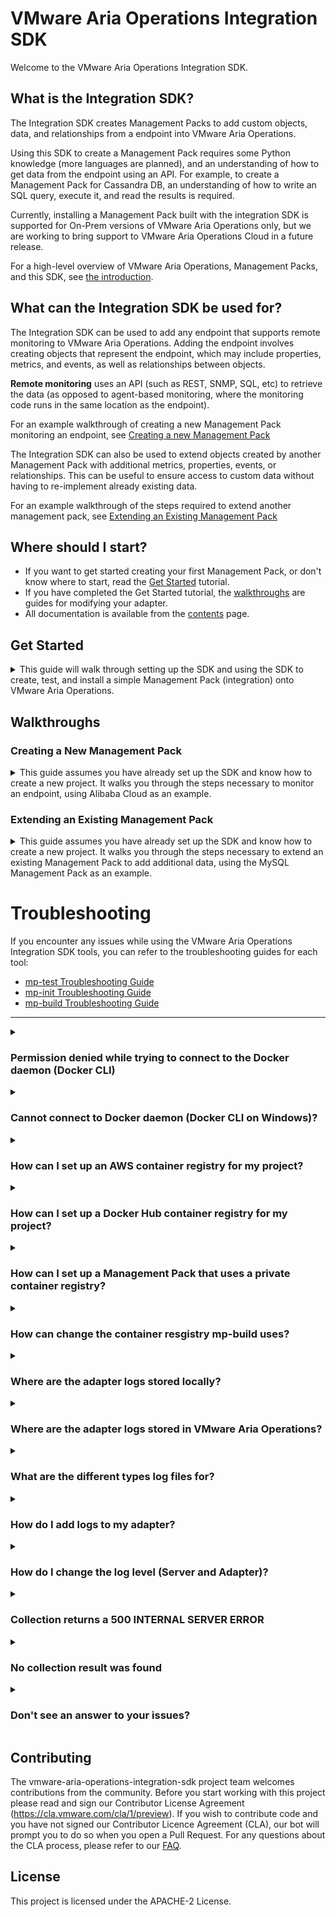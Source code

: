 VMware Aria Operations Integration SDK
=====================

Welcome to the VMware Aria Operations Integration SDK.

## What is the Integration SDK?

The Integration SDK creates Management Packs to add custom objects, data, and
relationships from a endpoint into VMware Aria Operations.

Using this SDK to create a Management Pack requires some Python
knowledge (more languages are planned), and an understanding of how to get
data from the endpoint using an API. For example, to create a Management Pack for
Cassandra DB, an understanding of how to write an SQL query, execute it, and read the
results is required.

Currently, installing a Management Pack built with the integration SDK is supported for
On-Prem versions of VMware Aria Operations only, but we are working to bring support to
VMware Aria Operations Cloud in a future release.

For a high-level overview of VMware Aria Operations, Management Packs, and this SDK,
see [the introduction](doc/introduction.md).

## What can the Integration SDK be used for?
The Integration SDK can be used to add any endpoint that supports remote monitoring to
VMware Aria Operations. Adding the endpoint involves creating objects that
represent the endpoint, which may include properties, metrics, and events, as well as
relationships between objects.

**Remote monitoring** uses an API (such as REST, SNMP, SQL, etc) to retrieve the data (as
opposed to agent-based monitoring, where the monitoring code runs in the same location
as the endpoint).

For an example walkthrough of creating a new Management Pack monitoring an endpoint, see
[Creating a new Management Pack](#creating-a-new-management-pack)

The Integration SDK can also be used to extend objects created by another Management
Pack with additional metrics, properties, events, or relationships. This can be useful
to ensure access to custom data without having to re-implement already existing data.

For an example walkthrough of the steps required to extend another management pack, see
[Extending an Existing Management Pack](#extending-an-existing-management-pack)

## Where should I start?
* If you want to get started creating your first Management Pack, or don't know where to start, read the [Get Started](#get-started) tutorial.
* If you have completed the Get Started tutorial, the [walkthroughs](#walkthroughs) are guides for modifying your adapter.
* All documentation is available from the [contents](doc/contents.md) page.

## Get Started
<details>
<summary>This guide will walk through setting up the SDK and using the SDK
to create, test, and install a simple Management Pack (integration) onto VMware Aria Operations.</summary>

Contents
* [Requirements](#requirements)
* [Installation](#installation)
* [Creating a Management Pack](#creating-a-management-pack)
* [Testing a Management Pack](#testing-a-management-pack)
* [Building and Installing a Management Pack](#building-and-installing-a-management-pack)

### Requirements

#### Operating System:
The VMware Aria Operations Integration SDK has been tested in the following OSes:
* Windows 10
* Windows 11
* macOS 12 (Monterey)
* macOS 13 (Ventura)
* Debian Linux
* Fedora Linux

Other operating systems may be compatible.

#### VMware Aria Operations
The Management Packs generated by the VMware Aria Operations Integration SDK will only run on versions that supports containerized Management Packs. Currently, this is limited to on-prem installs, version 8.10 or later.
In addition, at least one Cloud Proxy (also version 8.10 or later) must be set up in VMware Aria Operations, as containerized Management Packs must be run on a Cloud Proxy collector.

#### Dependencies
* Docker 20.10.0 or later. Updating to the latest stable version is recommended. For instructions on installing Docker,
  go to [Docker's installation documentation](https://docs.docker.com/engine/install/), choose the OS you need and
  follow the instructions provided.
* Python3 3.9.0 or later. Updating to the latest stable version is recommended. Python 3.8 and earlier (including Python2) are not supported. For instructions on installing Python, go
  to [Python's installation documentation](https://wiki.python.org/moin/BeginnersGuide/Download), choose the OS you need
  and follow the instructions provided.
* Pip. If Python3 is installed, pip is most likely also installed. For instructions on installing Pip, go
  to [Pip's installation documentation](https://pip.pypa.io/en/stable/installation/), and follow the instructions
  provided.
* Git 2.35.0 or later. Updating to the latest stable version is recommended.
  For instructions in installing git, go to [Git's installation documentation](https://git-scm.com/downloads),
  choose the OS you need and follow the instructions provided.

[//]: # (TODO: Add this section back in once we support them)
[//]: # (#### Optional Prerequisites)
[//]: # (* Java. Java is only required for building Java Management Packs. We recommend the latest version of the [Azul Zulu SDK]&#40;https://www.azul.com/downloads/?package=jdk#download-openjdk&#41;.)
[//]: # (* Powershell. Powershell is only required for building Powershell Management Packs. See [Microsoft's installation instructions for PowerShell]&#40;https://docs.microsoft.com/en-us/powershell/scripting/install/installing-powershell?view=powershell-7.2&#41;.)
[//]: # (> Note: Creating Java and Powershell Management Packs is disabled for the Beta)

### Installation

To install the SDK, use `pip` to install into the global Python environment, or `pipx` to install into a isolated environment.
```sh
python3 -m pip install vmware-aria-operations-integration-sdk
```

### Creating a Management Pack
After the SDK is installed, create a new project, by running `mp-init`. This tool asks a series of questions that guides
the creation of a new management pack project.


1. `Enter a directory to create the project in. This is the directory where adapter code, metadata, and content will reside. If the directory doesn't already exist, it will be created. Path:`

    The path can be an absolute path, or a path relative to the directory `mp-init` was run from. The path should end in an empty
    or non-existing directory. If the directory does not exist, it will be created. This directory will contain a new Management
    Pack project.

2. `Management Pack display name`

    The Management Pack display name will show up in VMware Aria Operations (**Data Sources &rarr; Integrations &rarr;
    Repository**), or when adding an account.

    ![Integration Card for the 'TestAdapter' Management Pack](doc/test-adapter-integration-card.png)

    *This Management Pack's display name is 'TestAdapter', and uses the default icon*

3. `Management Pack adapter key`

    This field is used internally to identify the Management Pack and Adapter Kind. By default, it is set to the
    Management Pack display name with special characters and whitespace stripped from it.

4. `Management Pack description`

    This field should describe what the Management Pack will do or monitor.

5. `Management Pack vendor`

   The vendor field shows up in the UI under 'About' on the Integration Card.

   ![About popup for the 'TestAdapter' Management Pack](doc/test-adapter-about.png)

   *This Management Pack's vendor is 'VMware'*

6. `Enter a path to a EULA text file, or leave blank for no EULA`

   VMware Aria Operations requires a EULA file to be present in a Management Pack. If one isn't provided, a stub EULA file (`eula.txt` in
   the root project directory) will be added to the project which reads:
    ```
    There is no EULA associated with this Management Pack.
    ```

7. `Enter a path to the Management Pack icon file, or leave blank for no icon`

   The icon is used in the VMware Aria Operations UI if present. If it is not present, a default icon will be used. The icon file must be
   PNG format and 256x256 pixels. An icon file can be added later by copying the icon to the root project directory and
   setting the value of the `"pak_icon"` key to the icon's file name in the `manifest.txt` file.

[//]: # (TODO: Add this section back when we support it)
[//]: # (8. `Select a language for the adapter`)
[//]: # (  selected language. The template adapter collects several objects and metrics from the container that the adapter)
[//]: # (  Once selected, the project will be generated, including a template adapter in the)
[//]: # (  is running in, and can be used as a starting point for creating a new adapter.)

For complete documentation of the `mp-init` tool including an overview of its output, see the [MP Initialization Tool Documentation](doc/mp-init.md).

### Template Project
Every new project creates a file system that has the basic project structure required to develop and build a Management Pack.
Each file and directory are discussed in depth in the [mp-init](doc/mp-init.md) documentation. `app/adapter.py` is the adapter's
entry point and the best starting point. `adapter.py` is a template adapter that collects several objects and metrics from the
container in which the adapter is running; use the template as a starting point for creating a new adapter. The template adapter
has comments throughout its code that explain what the code does and how to turn it into your adapter. The methods inside the adapter
template are required. Modify the code inside the methods to generate the desired adapter. Each method represents a single request,
and it can be tested individually using `mp-test`, which is covered in the following section. The adapter is stateless; therefore,
the adapter cannot store any data for use in later method calls. Each method is used for a different function as described below:

- test(adapter_instance):
  Performs a test connection using the information given to the adapter_instance to verify the adapter instance has been configured properly.
  A typical test connection will generally consist of:

     1. Read identifier values from adapter_instance that are required to connect to the target(s)
     2. Connect to the target(s), and retrieve some sample data
     3. If any of the above failed, return an error, otherwise pass.
     4. Disconnect cleanly from the target (ensure this happens even if an error occurs)

- get_endpoints(adapter_instance):
  This method will be run before the 'test' method, and VMware Aria Operations will use
  the results to extract a certificate from each URL. If the certificate is not trusted by
  the VMware Aria Operations Trust Store, the user will be prompted to either accept or reject
  the certificate. If it is accepted, the certificate will be added to the AdapterInstance
  object that is passed to the 'test' and 'collect' methods. Any certificate that is
  encountered in those methods should then be validated against the certificate(s)
  in the AdapterInstance. This method will not only work against HTTPS endpoints, different types
  of endpoint will not work (eg. database connections).

- collect(adapter_instance):
  Performs a collection against the target host. A typical collection will generally consist of:
    1. Read identifier values from adapter_instance that are required to connect to the target(s)
    2. Connect to the target(s), and retrieve data
    3. Add the data into a CollectResult's objects, properties, metrics, etc
    4. Disconnect cleanly from the target (ensure this happens even if an error occurs)
    5. Return the CollectResult.

- get_adapter_definition():
  Optional method that defines the Adapter Instance configuration (parameters and credentials used to connect to the target, and configure the management pack) present in a collection, and defines the object types and attribute types present in a collection. Setting these helps VMware Aria Operations to validate, process, and display the data correctly. If this method is omitted, a `describe.xml` file should be manually created inside the `conf` directory with the same data. Generally, this is only necessary when using advanced features of the `describe.xml` file that are not present in this method.


For further guidance on using the template project, consult the [Walkthroughs](../README.md#walkthroughs) section.

### Testing a Management Pack

In the Management Pack directory, the installation script writes a `requirements.txt` file containing the version of the
SDK used to generate the project, and installs the SDK into a virtual environment named `venv`. Note that the packages
in `requirements.txt` are _not_ installed into the adapter. To add a package to the adapter, specify it in the file
`adapter_requirements.txt`.

To use the SDK, navigate to the newly-generated project directory and activate the virtual environment:

For Mac and Linux:
```sh
source venv/bin/activate
```
(This script is written for the bash shell. If you use the csh or fish shells, there are alternate activate.csh and activate.fish scripts you should use instead.)
For Windows:
```cmd
venv\Scripts\activate.bat
```
To exit the virtual environment, run `deactivate` in the virtual environment.

To test a project, run `mp-test`  in the virtual environment.

If `mp-test` is run from anywhere outside of a root project directory, the tool will prompt to choose a project, and will
test the selected project. If the tool is run from a project directory, the tool will automatically test that project.

`mp-test` will ask for a _connection_. No connections should exist, so choose **New Connection**. The test tool then
reads the `conf/describe.xml` file to find the connection parameters and credentials required for a connection, and
prompts for each. This is similar to creating a new _Adapter Instance_ in the VMware Aria Operations UI. Connections are automatically
saved per project, and can be reused when re-running the `mp-test` tool.

> Note: In the template project, the only connection parameter is `ID`, and because it connects to the container it is running on, this parameter is not necessary; it is only there as an example, and can be set to any value. The template also implements an example Test Connection. If a Test Connection is run (see below), with the `ID` set to the text `bad`, then the Test Connection will fail.

The test tool also asks for the method to test. There are four options:

* Test Connection - This call tests the connection and returns either an error message if the connection failed, or an
  empty json object if the connection succeeded.
* Collect - This call test the collection, and returns objects, metrics, properties, events, and relationships.
* Endpoint URLs - This returns a list (possibly empty) of URLs that have distinct SSL certificates that VMware Aria Operations can ask
  the end user to import into the TrustStore.
* Version - This returns
  the [VMware Aria Operations Collector API](vmware_aria_operations_integration_sdk/api/vmware-aria-operations-collector-fwk2.json) version the
  adapter implements. The implementation of this method is not generally handled by the developer.

For more information on these endpoints, see
the [Swagger API documentation](vmware_aria_operations_integration_sdk/api/vmware-aria-operations-collector-fwk2.json). Each
response is validated against the API.

For complete documentation of the `mp-test` tool see the [MP Test Tool Documentation](doc/mp-test.md).

### Building and Installing a Management Pack
To build a project, run `mp-build`  in the virtual environment.

If `mp-build` is run from anywhere outside of a root project directory, the tool will prompt to choose a project, and will
build the selected project. If the tool is run from a project directory, the tool will automatically build that
project.

Once the project is selected (if necessary), the tool will build the management pack and emit a `pak` file which can be
installed on VMware Aria Operations. The `pak` file will be located in the project directory.

To install the `pak` file, in VMware Aria Operations navigate to **Data Sources &rarr; Integrations &rarr;
Repository** and click `ADD`. Select and upload the generated `pak` file, accept the README, and install the management pack.

To configure the management pack, VMware Aria Operations navigate to **Data Sources &rarr; Integrations &rarr;
Accounts** and click `ADD ACCOUNT`. Select the newly-installed management pack and configure the required fields. For
`Collector/Group`, make sure that a cloud proxy collector is selected. Click `VALIDATE CONNECTION` to test the connection.
It should return successfully, then click `ADD`.

By default, a collection will run every 5 minutes. The first collection should happen immediately, however newly-created
objects cannot have metrics, properties, and events added to them. After the second collection, approximately five
minutes later, the objects' metrics, properties, and events should appear. These can be checked by navigating to **
Environment &rarr; Object Browser &rarr; All Objects** and expanding the Adapter and associated object types and object.

![CPU Idle Time](doc/test-adapter-cpu-idle-time.png)
*The CPU object's `idle-time` metric in a Management Pack named `QAAdapterName`.*

For complete documentation of the `mp-build` tool see the [MP Build Tool Documentation](doc/mp-build.md).
</details>

## Walkthroughs

### Creating a New Management Pack
<details><summary>
This guide assumes you have already set up the SDK and know how to create a new project. 
It walks you through the steps necessary to monitor an endpoint, using Alibaba Cloud as 
an example.</summary>


TODO
</details>

### Extending an Existing Management Pack
<details><summary>
This guide assumes you have already set up the SDK and know how to create a new project. 
It walks you through the steps necessary to extend an existing Management Pack to add
additional data, using the MySQL Management Pack as an example.</summary>

--
Extending an existing management pack is similar to creating a new management pack, but 
has some additional constraints. This section will create a management pack that adds 
metrics to the existing MySQL management pack's database object. It assumes
you have already installed the SDK and understand the tools and steps in the 'Get 
Started' section. It also assumes that you have installed and configured the [MySQL
management pack](https://customerconnect.vmware.com/downloads/details?downloadGroup=VRTVS_MP_MYSQL_810&productId=1051) 
on a VMware Aria Operations instance in your local network.

For the purposes of this walkthrough, we will be adding five metrics to the MySQL database
object that show the total amount of lock waits and statistics about the time spent 
waiting for those locks. This info can be found in MySQL in the table 
`performance_schema.table_lock_waits_summary_by_table`.

The first step is to run `mp-init` and create a new project. There are no restrictions,
except that the adapter kind key cannot be used by another management pack that is
installed on the same system. For example, we used the following to create the sample:

```
❯ mp-init
Enter a directory to create the project in. This is the directory where adapter code, metadata, and
content will reside. If the directory doesn't already exist, it will be created.
Path: extended-mysql-mp
Management pack display name: Extended MySQL MP
Management pack adapter key: ExtendedMySQLMP
Management pack description: Adds 'Lock Wait' metrics to MySQL Database objects
Management pack vendor: VMware, Inc
Enter a path to a EULA text file, or leave blank for no EULA: 
Enter a path to the management pack icon file, or leave blank for no icon:
An icon can be added later by setting the 'pak_icon' key in 'manifest.txt' to the
icon file name and adding the icon file to the root project directory.
Creating Project [Finished]

project generation completed
```

Once the project finished generating, we can change directory into the project 
and activate the Python virtual environment.

Next, we need to modify the adapter code. We will break this up into several steps:
1. [Add a library for connecting to MySQL](#add-a-library-for-connection-to-mysql)
2. [Modify the adapter definition to add fields for connecting to MySQL](#modify-the-adapter-definition-to-add-fields-for-connecting-to-mysql)
3. [Modify the `test` method to create a MySQL connection and run a query](#modify-the-test-method-to-create-a-mysql-connection-and-run-a-query)
4. [Modify the `collect` method to collect metrics, and attach them to the correct
   database objects](#modify-the-collect-method-to-collect-metrics-and-attach-them-to-the-correct-database-objects)
5. [Verify the MP](#verify-the-mp)

#### Add a library for connection to MySQL

In order to add the metrics we want, we will need to be able to run a query against a
MySQL database. There are several Python libraries that can help us do this. For now,
let's use [`mysql-connector-python`](https://dev.mysql.com/doc/connector-python/en/).

To add a library to the adapter, open the file `adapter_requirements.txt` and add a new
line with the name of the library. Optionally, we can also add a version constraint. 
Here's what the modified file should look like:
```
vmware-aria-operations-integration-sdk-lib==0.7.*
psutil
mysql-connector-python>=8.0.32
```

> Note: We can also remove the `psutil` library, as that is only used in the sample code 
> that we will be replacing. However, we would then no longer be able to run `mp-test` 
> until we have removed the sample code that depends on `psutil`, so for now we will 
> keep it.

#### Modify the adapter definition to add fields for connecting to MySQL

Now that we have added the library, we need to see what information it needs in order
to connect. Since the adapter will be running on the VMware Aria Operations Cloud Proxy, 
which is not where our MySQL instance is running, we will need the following:
* Host
* Port
* Username
* Password

In the `app/adapter.py` file, find the `get_adapter_definition()` method. We will define
parameters for the `Host` and `Port`, and a credential for the `Username` and `Password`.
After also removing the 'ID' parameter from the sample adapter, the method should look
similar to this:

```python
def get_adapter_definition() -> AdapterDefinition:
    logger.info("Starting 'Get Adapter Definition'")
    definition = AdapterDefinition(ADAPTER_KIND, ADAPTER_NAME)

    definition.define_string_parameter("host", "MySQL Host")
    definition.define_int_parameter("port", "Port", default=3306)

    credential = definition.define_credential_type("mysql_user", "MySQL User")
    credential.define_string_parameter("username", "Username")
    credential.define_password_parameter("password", "Password")

    # The key 'container_memory_limit' is a special key that is read by the VMware Aria 
    # Operations collector to determine how much memory to allocate to the docker 
    # container running this adapter. It does not need to be read inside the adapter 
    # code.
    definition.define_int_parameter(
        "container_memory_limit",
        label="Adapter Memory Limit (MB)",
        description="Sets the maximum amount of memory VMware Aria Operations can "
                    "allocate to the container running this adapter instance.",
        required=True,
        advanced=True,
        default=1024,
    )

    # This Adapter has no object types directly, rather it co-opts object types that
    # are part of the MySQL MP to add additional metrics. As such, we can't define
    # those object types here, because they're already defined in the MySQL MP with a
    # different adapter type.
    
    # If we decide to also create new objects (that are not part of an existing MP),
    # those can be added here.

    logger.info("Finished 'Get Adapter Definition'")
    logger.debug(f"Returning adapter definition: {definition.to_json()}")
    return definition
```

The adapter definition is also where objects and metrics are defined, however we are 
only allowed to define objects and metrics that are a part of our adapter type. Because
extensions modify objects that are part of a different adapter type, we can't add them.
This means that we can't set metric metadata like 'units', 'labels', etc that we would
generally be able to set.

#### Modify the `test` method to create a MySQL connection and run a query

Now that we've defined our parameters, we can try to connect and run a test query.
We will do this in the `test` method. Notice this takes an `AdapterInstance` as a 
parameter. We will replace all the code that is inside the try/except block.

All the parameters and credentials from the definition will be present in this Adapter 
Instance. We can access them like this, using the `key`s that we defined in the 
`get_adapter_definition` function to get the value assigned to that parameter:

```python
    hostname = adapter_instance.get_identifier_value("host")
    port = int(adapter_instance.get_identifier_value("port", "3306"))
    username = adapter_instance.get_credential_value("username")
    password = adapter_instance.get_credential_value("password")
```

We can then use them to connect to MySQL and run a test query (be sure to import 
`mysql.connector`):

```python

    connection = mysql.connector.connect(
        host=hostname,
        port=port,
        user=username,
        password=password,
    )
    cursor = connection.cursor()

    # Run a simple test query
    cursor.execute("SHOW databases")
    for database in cursor: # The cursor needs to be consumed before it is closed
        logger.info(f"Found database '{database}'")
    cursor.close()
```

Since we can expect that this will fail, e.g., if the user provides the wrong username
and password, we should ensure there is good error-handling in this function.

If we detect a failure (e.g., in the `except` block), we should call 
`result.with_error(error_message)` to indicate the test has failed. If no errors have
been attached to the `result` object, the test will pass. (Note that calling 
`result.with_error(...)` multiple times in the same test will result in only the last
error being displayed.)

If the management pack will be widely distributed, it may also be worthwhile to catch 
common errors and ensure the resulting messages are user-friendly.

We should now be able to run `mp-test connect` to run this code. The `mp-test` tool
will ask you to create a new connection, prompting for 'host', 'port', 'username', and
'password'. After, it will ask if it should override SuiteAPI<sup>1</sup> credentials. Unless you
have already set these up, select 'Yes', as we will need them later when we modify the
'collect' method. It will ask you for the SuiteAPI hostname, which should be the
hostname of the VMware Aria Operations instance where the MySQL management pack is
running, and a username and password which have permission to access to the SuiteAPI on
that system.

> <sup>1</sup>SuiteAPI is a REST API on VMware Aria Operations that can be used for many
> purposes. The documentation for this API can be found on any VMware Aria Operations
> instance at https://[aria_ops_hostname]/suite-api/. The 'adapter_instance' object that
> is passed to the 'test', 'get_endpoints', and 'collect' methods can automatically 
> connect to this API and has methods for querying it.

If everything was successful, the result should look similar to this:
```
(venv-Extended MySQL MP) ❯ mp-test connect
Choose a connection:  New Connection
Building adapter [Finished]
Waiting for adapter to start [Finished]
┌────────────────────────────────────────────────────────────────────────────────────────────────────────────────────────────────────────────┐
│Connections are akin to Adapter Instances in VMware Aria Operations, and contain the parameters                                             │
│needed to connect to a target environment. As such, the following connection parameters and credential fields are                           │
│derived from the 'conf/describe.xml' file and are specific to each Management Pack.                                                         │
└────────────────────────────────────────────────────────────────────────────────────────────────────────────────────────────────────────────┘
Enter connection parameter 'MySQL Host': mysql8-1.localnet
Enter connection parameter 'Port': 3306
Enter connection parameter 'Adapter Memory Limit (MB)': 1024
Enter credential field 'Username': root
Enter credential field 'Password': *********
Override default SuiteAPI connection information for SuiteAPI calls?  Yes
Suite API Hostname: aria-ops-1.vmware.com
Suite API User Name: admin
Suite API Password: ********
Set these as the default SuiteAPI connection?  Yes
Enter a name for this connection: default
Saved connection 'default' in '~/Code/extended-mysql-mp/config.json'.
The connection can be modified by manually editing this file.
Building adapter [Finished]
Waiting for adapter to start [Finished]
Running Endpoint URLs [Finished]
Running Connect [Finished]
{}

Avg CPU %                     | Avg Memory Usage %         | Memory Limit | Network I/O         | Block I/O
------------------------------+----------------------------+--------------+---------------------+--------------
14.9 % (0.0% / 14.9% / 29.8%) | 4.0 % (4.0% / 4.0% / 4.0%) | 1.0 GiB      | 9.06 KiB / 4.16 KiB | 0.0 B / 0.0 B

Request completed in 1.85 seconds.

All validation logs written to '~/Code/mysql-extention-mp/logs/validation.log'
Validation passed with no errors
```

#### Modify the `collect` method to collect metrics, and attach them to the correct database objects

Now that the `test` method is working, we can implement the `collect` method. This is 
the method where we query MySQL for the metrics we want and send them to VMware Aria 
Operations as part of the database objects. Before we begin writing code, we need to 
look up some information about the MySQL management pack. Specifically, we need the
following information:
* The MySQL Adapter Kind Key
* The MySQL Database Object type
* A way to create a database object that matches a database that already exists on
  VMware Aria Operations (usually the identifier list, but the name can sometimes work,
  as in this case).

These will be used to ensure that the metrics are attached to existing MySQL objects,
rather than creating new ones.
 
To get this information, we will `ssh` into the collector where the MySQL management
pack is running. Then `cd` to `$ALIVE_BASE/user/plugin/inbound/mysql_adapter3/conf/`.
From there, open the `describe.xml` file. The Adapter Kind key is at the top on the
fourth line:
```xml
<?xml version = '1.0' encoding = 'UTF-8'?>
<!-- <!DOCTYPE AdapterKind SYSTEM "describeSchema.xsd"> -->
<!-- Copyright (c) 2020 VMware Inc. All Rights Reserved. -->
<AdapterKind key="MySQLAdapter" nameKey="1" version="1" xmlns="http://schemas.vmware.com/vcops/schema">
```
Inside the `AdapterKind` tag are `ResourceKinds/ResourceKind` tags, and we can search 
for the one that represents the database resource kind. Once we have found it we can see
that it has two identifiers, one for the adapter instance ID, and one for the database 
name. 
```xml
   <ResourceKinds>
      <!-- ... -->
      <ResourceKind key="mysql_database" nameKey="64" >
          <ResourceIdentifier dispOrder="1" key="adapter_instance_id" length="" nameKey="37" required="true" type="string" identType="1" enum="false" default=""> </ResourceIdentifier>
          <ResourceIdentifier dispOrder="2" key="database_name" length="" nameKey="65" required="true" type="string" identType="1" enum="false" default=""> </ResourceIdentifier>
```
In order to attach a metric to these objects, we will need all identifiers that have an
`identType=1`. In this case, those are `adapter_instance_id` and `database_name`. This
means that the combination of those two fields uniquely identify the object among all
of the `mysql_database` objects in the `MySQLAdapter` adapter.

Getting the `adapter_instance_id` requires a SuiteAPI call. We need to retrieve the 
Adapter Instances for `MySQLAdapter` that has the same host and port identifiers as our 
adapter, and then retrieving the id. However, if we look in VMware Aria Operations 
itself, we can see that each database's name has the format `mysql_host/mysql_database`, 
which should be unique (even if VMware Aria Operations isn't using it for determining 
uniqueness). Thus, a simpler way to get matching objects (in this case) is to construct 
the name, and ask the SuiteAPI to give us all `MySQLAdapter` `mysql_database` objects 
with those names. Then we can simply attach metrics to the resulting `mysql_database` 
objects, which will have all identifiers correctly set by the SuiteAPI.

First, we should remove all the sample code inside the `try` block. All the code for the
following steps should be inside the `try` block.

Then, we need to establish a connection to MySQL. We can do this in the same way as in
test connect. In many cases creating a function for connecting that is called from both 
`test` and `collect` is worthwhile. Then we can query the list of databases, and 
construct a list of database names that may be present:

```python
        # Get the list of databases on this instance
        cursor = connection.cursor()
        cursor.execute("SHOW databases")
        database_names = [f"{hostname}/{database[0]}" for database in cursor]
        cursor.close()
```

We then query the SuiteAPI for `mysql_database` objects from the `MySQLAdapter` 
adapter, with the names we computed. The queries that `query_for_resources` accepts
are documented in the SuiteAPI documentation, and can search on many types of metadata 
about a resource. After that, we add the returned objects to the `result` and to a 
dictionary for quick access later.

```python
        # Get the list of objects from the SuiteAPI that represent the MySQL
        # databases that are on this instance, and add any we find to the result
        databases = {}  # dict of database Objects by name for easy access
        with adapter_instance.suite_api_client as suite_api:
            dbs = suite_api.query_for_resources(
                query={
                    "adapterKind": ["MySQLAdapter"],
                    "resourceKind": ["mysql_database"],
                    "name": database_names,
                },
            )
            for db in dbs:
                databases[db.get_identifier_value("database_name")] = db
                # Add each database to the collection result. Objects must be
                # added to the result in order for them to be returned by the
                # collect method.
                result.add_object(db)
```

Finally, we'll run the query to get the data from MySQL that we want, and add that data
as metrics to the relevant databases, and return the result:

```python
        # Run a query to get some additional data. Here we're getting info about
        # lock waits on each database
        cursor = connection.cursor()
        cursor.execute("""
                    select OBJECT_SCHEMA,
                           sum(COUNT_STAR)     as COUNT_STAR,
                           sum(SUM_TIMER_WAIT) as SUM_TIMER_WAIT,
                           max(MAX_TIMER_WAIT) as MAX_TIMER_WAIT,
                           min(MIN_TIMER_WAIT) as MIN_TIMER_WAIT
                    from performance_schema.table_lock_waits_summary_by_table
                    group by OBJECT_SCHEMA
                    """)

        # Iterate through the results of the query, and add them to the appropriate
        # database Object as metrics.
        for row in cursor:
            if len(row) != 5:
                logger.error(f"Row is not expected size: {repr(row)}")
                continue
            database = databases.get(row[0])
            if not database:
                logger.info(f"Database {row[0]} not found in Aria Operations")
                continue
            database.with_metric("Table Locks|Count", float(row[1]))
            database.with_metric("Table Locks|Sum", float(row[2]))
            database.with_metric("Table Locks|Max", float(row[3]))
            if float(row[1] > 0):
                database.with_metric("Table Locks|Avg", float(row[2])/float(row[1]))
            else:
                database.with_metric("Table Locks|Avg", 0)
            database.with_metric("Table Locks|Min", float(row[4]))
        cursor.close()
        
        return result
```

#### Verify the MP

To verify the MP, run `mp-test` using the same connection we created earlier. If there 
are any `mysql_database` objects that have entries in the 
`table_lock_waits_summary_by_table` table, we should see those returned in the
collection result. For example, if the MySQL management pack is configured to collect 
`loadgen`, `mysql`, and `sys`, and the data query returns:
```
object_schema      | count_star | sum_timer_wait | max_timer_wait | min_timer_wait
-------------------+------------+----------------+----------------+---------------
mysql              | 0          | 0              |0               | 0
performance_schema | 0          | 0              |0               | 0
sys                | 2          | 3946368        |2255204         | 1691164
```
Then we would expect to see entries for each database monitored by MySQL, but new
data should be present only for the subset that was also returned by the data query:
```json
{
    "nonExistingObjects": [],
    "relationships": [],
    "result": [
        {
            "events": [],
            "key": {
                "adapterKind": "MySQLAdapter",
                "identifiers": [
                    {
                        "isPartOfUniqueness": true,
                        "key": "adapter_instance_id",
                        "value": "347062"
                    },
                    {
                        "isPartOfUniqueness": true,
                        "key": "database_name",
                        "value": "loadgen"
                    }
                ],
                "name": "mysql8-1.localnet/loadgen",
                "objectKind": "mysql_database"
            },
            "metrics": [],
            "properties": []
        },
        {
            "events": [],
            "key": {
                "adapterKind": "MySQLAdapter",
                "identifiers": [
                    {
                        "isPartOfUniqueness": true,
                        "key": "adapter_instance_id",
                        "value": "347062"
                    },
                    {
                        "isPartOfUniqueness": true,
                        "key": "database_name",
                        "value": "mysql"
                    }
                ],
                "name": "mysql8-1.localnet/mysql",
                "objectKind": "mysql_database"
            },
            "metrics": [
                {
                    "key": "Table Locks|Count",
                    "numberValue": 0.0,
                    "timestamp": 1681767040181
                },
                {
                    "key": "Table Locks|Sum",
                    "numberValue": 0.0,
                    "timestamp": 1681767040181
                },
                {
                    "key": "Table Locks|Max",
                    "numberValue": 0.0,
                    "timestamp": 1681767040181
                },
                {
                    "key": "Table Locks|Avg",
                    "numberValue": 0.0,
                    "timestamp": 1681767040181
                },
                {
                    "key": "Table Locks|Min",
                    "numberValue": 0.0,
                    "timestamp": 1681767040181
                }
            ],
            "properties": []
        },
        {
            "events": [],
            "key": {
                "adapterKind": "MySQLAdapter",
                "identifiers": [
                    {
                        "isPartOfUniqueness": true,
                        "key": "adapter_instance_id",
                        "value": "347062"
                    },
                    {
                        "isPartOfUniqueness": true,
                        "key": "database_name",
                        "value": "sys"
                    }
                ],
                "name": "mysql8-1.localnet/sys",
                "objectKind": "mysql_database"
            },
            "metrics": [
                {
                    "key": "Table Locks|Count",
                    "numberValue": 2.0,
                    "timestamp": 1681767040182
                },
                {
                    "key": "Table Locks|Sum",
                    "numberValue": 3946368.0,
                    "timestamp": 1681767040182
                },
                {
                    "key": "Table Locks|Max",
                    "numberValue": 2255204.0,
                    "timestamp": 1681767040182
                },
                {
                    "key": "Table Locks|Avg",
                    "numberValue": 1973184.0,
                    "timestamp": 1681767040182
                },
                {
                    "key": "Table Locks|Min",
                    "numberValue": 1691164.0,
                    "timestamp": 1681767040182
                }
            ],
            "properties": []
        }
    ]
}
```

When everything is working as expected locally using `mp-test`, we can run
`mp-build` and install on VMware Aria Operations for a final verification.


#### Next Steps

* [Adding to an Adapter](doc/adding_to_an_adapter.md)
    * [Defining an Adapter](doc/adding_to_an_adapter.md#defining-an-adapter)
    * [Defining an Adapter Instance](doc/adding_to_an_adapter.md#defining-an-adapter-instance)
    * [Adding a Configuration Field to an Adapter Instance](doc/adding_to_an_adapter.md#adding-a-configuration-field-to-an-adapter-instance)
    * [Adding a Credential](doc/adding_to_an_adapter.md#adding-a-credential)
    * [Creating an Adapter Instance](doc/adding_to_an_adapter.md#creating-an-adapter-instance)
    * [Adding an Object Type](doc/adding_to_an_adapter.md#adding-an-object-type)
    * [Creating an Object](doc/adding_to_an_adapter.md#creating-an-object)
    * [Adding an Attribute](doc/adding_to_an_adapter.md#adding-an-attribute)
    * [Creating a Metric or Property](doc/adding_to_an_adapter.md#creating-a-metric-or-property)
    * [Creating an Event](doc/adding_to_an_adapter.md#creating-an-event)
    * [Creating a Relationship](doc/adding_to_an_adapter.md#creating-a-relationship)
* [Adding Content](doc/adding_content.md)
    * [Adding a Dashboard](doc/adding_content.md#adding-a-dashboard)
    * [Adding a Report Template](doc/adding_content.md#adding-a-report-template)
    * [Adding Alert Definitions](doc/adding_content.md#adding-alert-definitions)
    * [Adding a Traversal](doc/adding_content.md#adding-a-traversal)
    * [Adding Localization](doc/adding_content.md#adding-localization)

</details>

# Troubleshooting

If you encounter any issues while using the VMware Aria Operations Integration SDK tools, you
can refer to the troubleshooting guides for each tool:

- [mp-test Troubleshooting Guide](doc/mp-test.md#troubleshooting)
- [mp-init Troubleshooting Guide](doc/mp-init.md#troubleshooting)
- [mp-build Troubleshooting Guide](doc/mp-build.md#troubleshooting)

---

<details>
  <summary><h3>Permission denied while trying to connect to the Docker daemon (Docker CLI)</h3></summary>

  If you're having trouble getting Docker to run on your system, you can refer to the Docker documentation for instructions
  on how to start Docker on [macOS](https://docs.docker.com/docker-for-mac/install/), [Linux](https://docs.docker.com/desktop/install/debian/#launch-docker-desktop), and [Windows 10 and 11](https://docs.docker.com/desktop/install/windows-install/#start-docker-desktop).
</details>

<details>
  <summary><h3>Cannot connect to Docker daemon (Docker CLI on Windows)?</h3></summary>

  If you're having trouble with permissions on a Windows system, you can refer to the Docker documentation for instructions
  on how to [Understand permission requirements for Windows](https://docs.docker.com/desktop/windows/permission-requirements/).
</details>

<details>
  <summary><h3>How can I set up an AWS container registry for my project?</h3></summary>

  AWS container registries use `aws` CLI to authenticate, so users should authenticate to their AWS container registry and create a repository before
  running `mp-build`.

  1. [Log in to your registry using aws CLI](https://docs.aws.amazon.com/AmazonECR/latest/userguide/getting-started-cli.html#cli-authenticate-registry)
  2. [Create a repository](https://docs.aws.amazon.com/AmazonECR/latest/userguide/getting-started-cli.html#cli-create-repository:~:text=your%20default%20registry-,Step%203%3A%20Create%20a%20repository,-Step%204%3A%20Push)
  3. Run `mp-build` and use the registry tag when prompted about it (usually looks like `aws_account_id.dkr.ecr.region.amazonaws.com/hello-repository`)
</details>

<details>
  <summary><h3>How can I set up a Docker Hub container registry for my project?</h3></summary>

  Docker CLI recommends using a token when using docker hub instead of your login password, so users should authenticate their Docker Hub account before running `mp-build`.

  1. Generate a [dockerhub token](https://hub.docker.com/settings/security?generateToken=true).
  2. Open the `config.json` file in the project's root directory, then replace the key-value of `docker_registry` with the tag of
  the Docker Hub repository prepended with `docker.io`. For example, if the docker tag is `username/docker-registry-test:tagname`
  then the key-value will be `docker.io/username/docker-registry-test`.

  VMware Aria Operations only supports anonymous pulling of images, which may cause issues when using Docker Hub since there is a [Donwload rate limit](https://docs.docker.com/docker-hub/download-rate-limit/#:~:text=Docker%20Hub%20limits%20the%20number,pulls%20per%206%20hour%20period).
</details>

<details>
  <summary><h3>How can I set up a Management Pack that uses a private container registry?</h3></summary>

  VMware Aria Operations only supports anonymous pulling of images, however, cloud proxies lookup images locally before attempting to pull.

  1. ssh into the cloud proxy where the adapter is going to be set up
  2. pull the same image used by the management pack (usually using the docker CLI inside the adapter)
  3. Install Management Pack in VMware Aria operations
</details>


<details>
  <summary><h3>How can change the container resgistry mp-build uses?</h3></summary>

  Open the `config.json` file located in the project's root directory, then replace the key-value for `docker_registry` with the tag of the
  repository you want to use. The next time `mp-build` is run, the new tag will be used and validated.
</details>

<details>
  <summary><h3> Where are the adapter logs stored locally?</h3></summary>

 Running `mp-test` or `mp-build` generates logs.  Logs are generated and stored in the `logs` directory.
</details>
<details>
  <summary><h3> Where are the adapter logs stored in VMware Aria Operations?</h3></summary>

  Logs are generated and stored in the cloud proxy at were the adapter was configured at `$ALIVE_BASE/user/log/adapter/<ADAPTERKEY>_adapter3/<ADAPTER_INTERNAL_INSTANCE_ID>`.

  `ADAPTERKEY` should match the name of the adapter used in the `manifest.txt`, and the `ADAPTER_INTERNAL_INSTANCE_ID` should match the Internal ID
  found in VMware Aria Operations at **Environment &rarr; Inventory &rarr; Adapter Instances &rarr; My Adapter Adapter Instance &rarr; Instance** in the rightmost column.
  The `Internal ID` column is not displayed by default. To display the Internal ID, enable the `Internal ID` column by clicking the lower left 'column' icon and then checking the `Internal ID` box.

  ![highlight of the checkbox where internal id can be enbaled](doc/enable_internal_id_column.png)

  ![highlight of the internal id](doc/highlight_internal_id_column.png)
  </details>

  <details>
    <summary><h3> What are the different types log files for?</h3></summary>

  There are five types of log files: adapter, server, build, test, and validation logs. Each log file is prepended with the type of
  log file followed by a number that represents rollover.

  - `server.log`:
  Contains all logs related to the HTTP server inside the container. Server logs can't be modified since the server code comes packaged
  inside the [base-adapter](https://projects.registry.vmware.com/harbor/projects/46752/repositories/base-adapter/artifacts-tab) Python image.

  - `adapter.log`
  Contains all logs related to the adapter. Adapter logs are all the logs generated by adapter code (e.g., the test() method or the collect() methods inside
  `app/adapter.py`).

  - `test.log`
  Contains all logs related to `mp-test`.

  - `build.log`
  Contains all logs related to `mp-build`.

  - `validation.log`
  Contains a log of the validations performed by `mp-test` on the collection results. Validation logs are only generated locally.
</details>

<details>
  <summary><h3> How do I add logs to my adapter?</h3></summary>


  The template adapter defines a logger variable in the `adapter.py` file that configures all adapter logging using [adapter_logging](https://github.com/vmware/vmware-aria-operations-integration-sdk/blob/299ce55ac0b1e53dde9c1b4b3e217ab41df57299/lib/python/src/aria/ops/adapter_logging.py) from the Python SDK.
  The logger only needs to be configured once; to generate logs in other files, simply import the Python [logging](https://docs.python.org/3/library/logging.html) module. Eg.

  ```python
  import logging

  logger = logging.getLogger(__name__)

  def my_method():
    logger.info("info log")
    logger.warning("warning log")
    logger.error("error log")
    logger.debug("debug log")
     ...
  ```
</details>


<details>
  <summary><h3> How do I change the log level (Server and Adapter)?</h3></summary>

  You can set the log levels for the server and adapter inside the `loglevels.cfg` file, which is located in `logs/loglevels.cfg` locally and in the cloud proxy at `$ALIVE_BASE/user/log/adapters/<ADAPTERKEY>_adapter3/<ADAPTER_INTERNAL_INSTANCE_ID>/loglevels.cfg`.
  If the file does not exist, the system generates it after a collection/test.

  `ADAPTERKEY` should match the name of the adapter used in the `manifest.txt`, and the `ADAPTER_INTERNAL_INSTANCE_ID` should match the Internal ID
  found in VMware Aria Operations at **Environment &rarr; Inventory &rarr; Adapter Instances &rarr; My Adapter Adapter Instance &rarr; Instance** in the rightmost column.
  To ensure Internal ID is displayed ensure the Internal ID box is enabled by clicking in the bottom left icon and then the checkbox.

  ![highlight of the checkbox where internal id can be enbaled](doc/enable_internal_id_column.png)

  ![highlight of the internal id](doc/highlight_internal_id_column.png)

</details>

<details>
  <summary><h3>Collection returns a 500 INTERNAL SERVER ERROR</h3></summary>

  Internal server errors can happen for various reasons; however, the most common cause is an unhandled exception or syntax error in
  the adapter's code. Check the server logs for clues about the issue. Sometimes, the problem may be detected using `mp-test` and
  going over the terminal output.

</details>

<details>
  <summary><h3>No collection result was found</h3></summary>

  `mp-test` runs a series of validations test after collection; if the collection has no results, then each validation step will report the result as missing.
  When a collection result is missing, it usually means an error occurred during collection, but the Adapter handled the error. When the Adapter handles an error,
  the response contains an error message; The console displays the error message. For example:

  ```python
  def collect(adapter_instance: AdapterInstance) -> CollectResult:
    result = CollectResult()
    try:
      raise Exception("oops")

      #...
    except Exception as e:
      logger.error("Unexpected collection error")
      logger.exception(e)
      result.with_error("Unexpected collection error: " + repr(e))
      return result
  ```

  This code will output

  ```
  Building adapter [Finished]
  Waiting for adapter to start [Finished]
  Running Collect [Finished]
  Collection Failed: Unexpected collection error: Exception('oops')

  Avg CPU %                     | Avg Memory Usage %         | Memory Limit | Network I/O         | Block I/O
  ------------------------------+----------------------------+--------------+---------------------+--------------
  21.1 % (0.0% / 21.1% / 42.2%) | 4.0 % (4.0% / 4.0% / 4.0%) | 1.0 GiB      | 3.24 KiB / 6.67 KiB | 0.0 B / 0.0 B

  Collection completed in 0.45 seconds.

  No collection result was found.
  No collection result was found.
  All validation logs written to '/Users/user/management-pack/test-management-pack/logs/validation.log'
  ```
  As seen above, the Exception is mentioned as the reason for the collection error, and the `No collection result was found` message is also shown.
  Using the collection error message along with the `adapter.log` can help trace the cause of the issue.
</details>

<details>
  <summary><h3>Don't see an answer to your issues?</h3></summary>

  Submit a new issue: bug report [here](https://github.com/vmware/vmware-aria-operations-integration-sdk/issues/new?assignees=&labels=bug&template=bug-report.yml).
</details>


## Contributing

The vmware-aria-operations-integration-sdk project team welcomes contributions from the community. Before you start
working with this project please read and sign our Contributor License Agreement (https://cla.vmware.com/cla/1/preview).
If you wish to contribute code and you have not signed our Contributor Licence Agreement (CLA), our bot will prompt you
to do so when you open a Pull Request. For any questions about the CLA process, please refer to our
[FAQ](https://cla.vmware.com/faq).

## License

This project is licensed under the APACHE-2 License.
